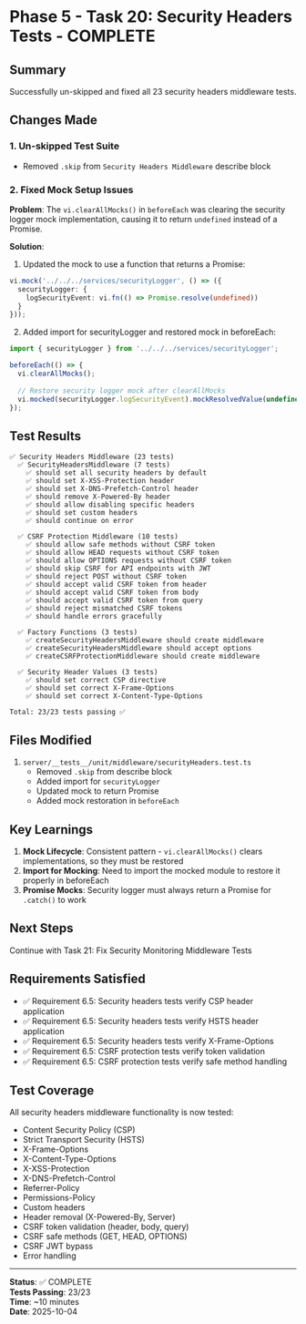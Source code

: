 # Phase 5 - Task 20: Security Headers Tests - COMPLETE

## Summary

Successfully un-skipped and fixed all 23 security headers middleware tests.

## Changes Made

### 1. Un-skipped Test Suite
- Removed `.skip` from `Security Headers Middleware` describe block

### 2. Fixed Mock Setup Issues

**Problem**: The `vi.clearAllMocks()` in `beforeEach` was clearing the security logger mock implementation, causing it to return `undefined` instead of a Promise.

**Solution**: 
1. Updated the mock to use a function that returns a Promise:
```typescript
vi.mock('../../../services/securityLogger', () => ({
  securityLogger: {
    logSecurityEvent: vi.fn(() => Promise.resolve(undefined))
  }
}));
```

2. Added import for securityLogger and restored mock in beforeEach:
```typescript
import { securityLogger } from '../../../services/securityLogger';

beforeEach(() => {
  vi.clearAllMocks();
  
  // Restore security logger mock after clearAllMocks
  vi.mocked(securityLogger.logSecurityEvent).mockResolvedValue(undefined);
});
```

## Test Results

```
✅ Security Headers Middleware (23 tests)
  ✅ SecurityHeadersMiddleware (7 tests)
    ✅ should set all security headers by default
    ✅ should set X-XSS-Protection header
    ✅ should set X-DNS-Prefetch-Control header
    ✅ should remove X-Powered-By header
    ✅ should allow disabling specific headers
    ✅ should set custom headers
    ✅ should continue on error
  
  ✅ CSRF Protection Middleware (10 tests)
    ✅ should allow safe methods without CSRF token
    ✅ should allow HEAD requests without CSRF token
    ✅ should allow OPTIONS requests without CSRF token
    ✅ should skip CSRF for API endpoints with JWT
    ✅ should reject POST without CSRF token
    ✅ should accept valid CSRF token from header
    ✅ should accept valid CSRF token from body
    ✅ should accept valid CSRF token from query
    ✅ should reject mismatched CSRF tokens
    ✅ should handle errors gracefully
  
  ✅ Factory Functions (3 tests)
    ✅ createSecurityHeadersMiddleware should create middleware
    ✅ createSecurityHeadersMiddleware should accept options
    ✅ createCSRFProtectionMiddleware should create middleware
  
  ✅ Security Header Values (3 tests)
    ✅ should set correct CSP directive
    ✅ should set correct X-Frame-Options
    ✅ should set correct X-Content-Type-Options

Total: 23/23 tests passing ✅
```

## Files Modified

1. `server/__tests__/unit/middleware/securityHeaders.test.ts`
   - Removed `.skip` from describe block
   - Added import for `securityLogger`
   - Updated mock to return Promise
   - Added mock restoration in `beforeEach`

## Key Learnings

1. **Mock Lifecycle**: Consistent pattern - `vi.clearAllMocks()` clears implementations, so they must be restored
2. **Import for Mocking**: Need to import the mocked module to restore it properly in beforeEach
3. **Promise Mocks**: Security logger must always return a Promise for `.catch()` to work

## Next Steps

Continue with Task 21: Fix Security Monitoring Middleware Tests

## Requirements Satisfied

- ✅ Requirement 6.5: Security headers tests verify CSP header application
- ✅ Requirement 6.5: Security headers tests verify HSTS header application
- ✅ Requirement 6.5: Security headers tests verify X-Frame-Options
- ✅ Requirement 6.5: CSRF protection tests verify token validation
- ✅ Requirement 6.5: CSRF protection tests verify safe method handling

## Test Coverage

All security headers middleware functionality is now tested:
- Content Security Policy (CSP)
- Strict Transport Security (HSTS)
- X-Frame-Options
- X-Content-Type-Options
- X-XSS-Protection
- X-DNS-Prefetch-Control
- Referrer-Policy
- Permissions-Policy
- Custom headers
- Header removal (X-Powered-By, Server)
- CSRF token validation (header, body, query)
- CSRF safe methods (GET, HEAD, OPTIONS)
- CSRF JWT bypass
- Error handling

---

**Status**: ✅ COMPLETE  
**Tests Passing**: 23/23  
**Time**: ~10 minutes  
**Date**: 2025-10-04
